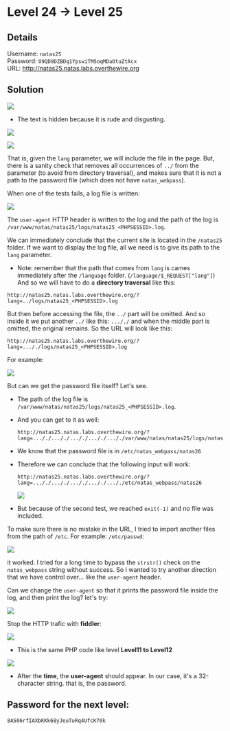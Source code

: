 # Level 24 → Level 25

## Details
Username: `natas25`<br />
Password: `O9QD9DZBDq1YpswiTM5oqMDaOtuZtAcx`<br />
URL:      http://natas25.natas.labs.overthewire.org

## Solution
![](0.png)
* The text is hidden because it is rude and disgusting.

![](1.png)

![](2.png)

That is, given the `lang` parameter, we will include the file in the page. But, there is a sanity check that removes all occurrences of `../` from the parameter (to avoid from directory traversal), and makes sure that it is not a path to the password file (which does not have `natas_webpass`).

When one of the tests fails, a log file is written:

![](3.png)

The `user-agent` HTTP header is written to the log and the path of the log is `/var/www/natas/natas25/logs/natas25_<PHPSESSID>.log`.

We can immediately conclude that the current site is located in the `/natas25` folder. If we want to display the log file, all we need is to give its path to the `lang` parameter.
* Note: remember that the path that comes from `lang` is cames immediately after the `/language` folder. (`/language/$_REQUEST["lang"]`) And so we will have to do a **directory traversal** like this:

```
http://natas25.natas.labs.overthewire.org/?lang=../logs/natas25_<PHPSESSID>.log
```

But then before accessing the file, the `../` part will be omitted. And so inside it we put another `../` like this: `..././` and when the middle part is omitted, the original remains. So the URL will look like this:

```
http://natas25.natas.labs.overthewire.org/?lang=..././logs/natas25_<PHPSESSID>.log
```

For example:

![](4.png)

But can we get the password file itself? Let's see.
* The path of the log file is `/var/www/natas/natas25/logs/natas25_<PHPSESSID>.log`.
* And you can get to it as well:
    ```
    http://natas25.natas.labs.overthewire.org/?lang=..././..././..././..././..././var/www/natas/natas25/logs/natas25_<PHPSESSID>.log
    ```
* We know that the password file is in `/etc/natas_webpass/natas26`
* Therefore we can conclude that the following input will work:
    ```
    http://natas25.natas.labs.overthewire.org/?lang=..././..././..././..././..././etc/natas_webpass/natas26
    ```
    ![](5.png)

* But because of the second test, we reached `exit(-1)` and no file was included.

To make sure there is no mistake in the URL, I tried to import another files from the path of `/etc`. For example: `/etc/passwd`:

![](6.png)

it worked. I tried for a long time to bypass the `strstr()` check on the `natas_webpass` string without success. So I wanted to try another direction that we have control over... like the `user-agent` header.

Can we change the `user-agent` so that it prints the password file inside the log, and then print the log? let's try:

![](7.png)

Stop the HTTP trafic with **fiddler**:

![](8.png)
* This is the same PHP code like level **Level11 to Level12**

![](9.png)
* After the **time**, the **user-agent** should appear. In our case, it's a 32-character string. that is, the password.

## Password for the next level:
```
8A506rfIAXbKKk68yJeuTuRq4UfcK70k
```
